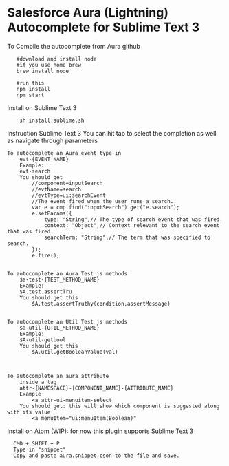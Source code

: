 Salesforce Aura (Lightning)  Autocomplete for Sublime Text 3
====

To Compile the autocomplete from Aura github
```
   #download and install node
   #if you use home brew
   brew install node

   #run this
   npm install 
   npm start	
```

Install on Sublime Text 3
```
	sh install.sublime.sh
```


Instruction Sublime Text 3
You can hit tab to select the completion as well as navigate through parameters
```
To autocomplete an Aura event type in
	evt-{EVENT_NAME}
	Example:
	evt-search
	You should get 
		//component=inputSearch
        //evtName=search
        //evtType=ui:searchEvent
        //The event fired when the user runs a search.
        var e = cmp.find("inputSearch").get("e.search");
        e.setParams({
            type: "String",// The type of search event that was fired.
            context: "Object",// Context relevant to the search event that was fired.
            searchTerm: "String",// The term that was specified to search.
        });
        e.fire();


To autocomplete an Aura Test js methods
	$a-test-{TEST_METHOD_NAME}
	Example:
	$A.test.assertTru
	You should get this
		$A.test.assertTruthy(condition,assertMessage)


To autocomplete an Util Test js methods
	$a-util-{UTIL_METHOD_NAME}
	Example:
	$A-util-getbool
	You should get this
		$A.util.getBooleanValue(val)



To autocomplete an aura attribute
	inside a tag
	attr-{NAMESPACE}-{COMPONENT_NAME}-{ATTRIBUTE_NAME}
	Example
		<a attr-ui-menuitem-select
	You should get: this will show which component is suggested along with its value
		<a menuItem="ui:menuItem(Boolean)"
```	




Install on Atom (WIP): for now this plugin supports Sublime Text 3
```
  CMD + SHIFT + P
  Type in "snippet"
  Copy and paste aura.snippet.cson to the file and save.
```
